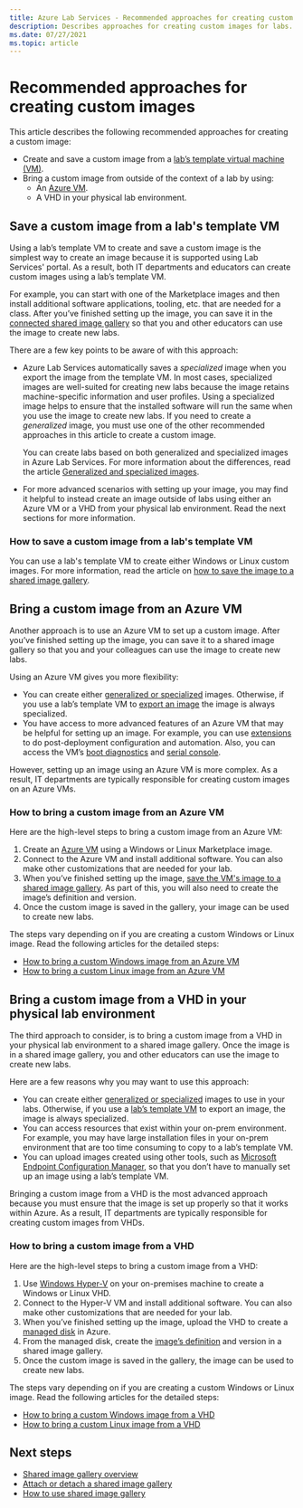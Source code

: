 ```yaml
---
title: Azure Lab Services - Recommended approaches for creating custom images for labs
description: Describes approaches for creating custom images for labs.
ms.date: 07/27/2021
ms.topic: article
---
```


# Recommended approaches for creating custom images
This article describes the following recommended approaches for creating a custom image:

-   Create and save a custom image from a [lab’s template virtual machine (VM)](how-to-create-manage-template.md).
-   Bring a custom image from outside of the context of a lab by using:
    - An [Azure VM](https://azure.microsoft.com/services/virtual-machines/).
    - A VHD in your physical lab environment.

## Save a custom image from a lab's template VM 

Using a lab’s template VM to create and save a custom image is the simplest way to create an image because it is supported using Lab Services' portal.  As a result, both IT departments and educators can create custom images using a lab’s template VM.

For example, you can start with one of the Marketplace images and then install additional software applications, tooling, etc. that are needed for a class.  After you’ve finished setting up the image, you can save it in the [connected shared image gallery](how-to-attach-detach-shared-image-gallery.md) so that you and other educators can use the image to create new labs.

There are a few key points to be aware of with this approach:
-   Azure Lab Services automatically saves a *specialized* image when you export the image from the template VM.  In most cases, specialized images are well-suited for creating new labs because the image retains machine-specific information and user profiles.  Using a specialized image helps to ensure that the installed software will run the same when you use the image to create new labs.  If you need to create a *generalized* image, you must use one of the other recommended approaches in this article to create a custom image.

    You can create labs based on both generalized and specialized images in Azure Lab Services.  For more information about the differences, read the article [Generalized and specialized images](../virtual-machines/shared-image-galleries.md#generalized-and-specialized-images).

-   For more advanced scenarios with setting up your image, you may find it helpful to instead create an image outside of labs using either an Azure VM or a VHD from your physical lab environment.  Read the next sections for more information.

### How to save a custom image from a lab's template VM

You can use a lab's template VM to create either Windows or Linux custom images.  For more information, read the article on [how to save the image to a shared image gallery](how-to-use-shared-image-gallery.md#save-an-image-to-the-shared-image-gallery).

## Bring a custom image from an Azure VM

Another approach is to use an Azure VM to set up a custom image.  After you’ve finished setting up the image, you can save it to a shared image gallery so that you and your colleagues can use the image to create new labs.

Using an Azure VM gives you more flexibility:
-   You can create either [generalized or specialized](../virtual-machines/shared-image-galleries.md#generalized-and-specialized-images) images.  Otherwise, if you use a lab’s template VM to [export an image](how-to-use-shared-image-gallery.md) the image is always specialized.
-   You have access to more advanced features of an Azure VM that may be helpful for setting up an image.  For example, you can use [extensions](../virtual-machines/extensions/overview.md) to do post-deployment configuration and automation.  Also, you can access the VM’s [boot diagnostics](../virtual-machines/boot-diagnostics.md) and [serial console](https://docs.microsoft.com/troubleshoot/azure/virtual-machines/serial-console-overview).

However, setting up an image using an Azure VM is more complex.  As a result, IT departments are typically responsible for creating custom images on an Azure VMs.

### How to bring a custom image from an Azure VM

Here are the high-level steps to bring a custom image from an Azure VM:

1.  Create an [Azure VM](https://azure.microsoft.com/services/virtual-machines/) using a Windows or Linux Marketplace image.  
1.  Connect to the Azure VM and install additional software.  You can also make other customizations that are needed for your lab.  
1.  When you’ve finished setting up the image, [save the VM's image to a shared image gallery](../virtual-machines/image-version-vm-powershell.md).  As part of this, you will also need to create the image’s definition and version.
1.  Once the custom image is saved in the gallery, your image can be used to create new labs.   

The steps vary depending on if you are creating a custom Windows or Linux image.  Read the following articles for the detailed steps:

-   [How to bring a custom Windows image from an Azure VM](how-to-bring-custom-windows-image-azure-vm.md)
-   [How to bring a custom Linux image from an Azure VM](how-to-bring-custom-linux-image-azure-vm.md)

## Bring a custom image from a VHD in your physical lab environment

The third approach to consider, is to bring a custom image from a VHD in your physical lab environment to a shared image gallery.  Once the image is in a shared image gallery, you and other educators can use the image to create new labs.

Here are a few reasons why you may want to use this approach:

-   You can create either [generalized or specialized](../virtual-machines/shared-image-galleries.md#generalized-and-specialized-images) images to use in your labs.  Otherwise, if you use a [lab’s template VM](how-to-use-shared-image-gallery.md) to export an image, the image is always specialized.
-   You can access resources that exist within your on-prem environment.  For example, you may have large installation files in your on-prem environment that are too time consuming to copy to a lab’s template VM.
-   You can upload images created using other tools, such as [Microsoft Endpoint Configuration Manager](https://docs.microsoft.com/mem/configmgr/core/understand/introduction), so that you don’t have to manually set up an image using a lab’s template VM.

Bringing a custom image from a VHD is the most advanced approach because you must ensure that the image is set up properly so that it works within Azure.  As a result, IT departments are typically responsible for creating custom images from VHDs.

### How to bring a custom image from a VHD

Here are the high-level steps to bring a custom image from a VHD:

1.  Use [Windows Hyper-V](https://docs.microsoft.com/virtualization/hyper-v-on-windows/about/) on your on-premises machine to create a Windows or Linux VHD.
1.  Connect to the Hyper-V VM and install additional software.  You can also make other customizations that are needed for your lab.  
1.  When you’ve finished setting up the image, upload the VHD to create a [managed disk](../virtual-machines/managed-disks-overview.md) in Azure.
1.  From the managed disk, create the [image’s definition](../virtual-machines/shared-image-galleries.md#image-definitions) and version in a shared image gallery.
1.  Once the custom image is saved in the gallery, the image can be used to create new labs.   

The steps vary depending on if you are creating a custom Windows or Linux image.  Read the following articles for the detailed steps:

-   [How to bring a custom Windows image from a VHD](upload-custom-image-shared-image-gallery.md)
-   [How to bring a custom Linux image from a VHD](how-to-bring-custom-linux-image-vhd.md)

## Next steps

* [Shared image gallery overview](../virtual-machines/shared-image-galleries.md)
* [Attach or detach a shared image gallery](how-to-attach-detach-shared-image-gallery.md)
* [How to use shared image gallery](how-to-use-shared-image-gallery.md)